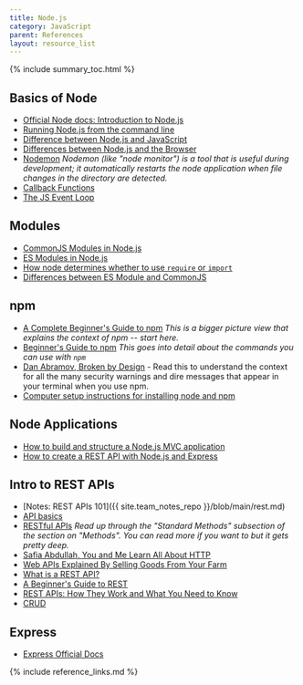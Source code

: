 ```yaml
---
title: Node.js
category: JavaScript
parent: References
layout: resource_list
---
```


{% include summary_toc.html %}

## Basics of Node

- [Official Node docs: Introduction to Node.js](https://nodejs.org/en/learn/getting-started/introduction-to-nodejs)
- [Running Node.js from the command line](https://nodejs.org/en/learn/command-line/run-nodejs-scripts-from-the-command-line)
- [Difference between Node.js and JavaScript](https://www.geeksforgeeks.org/difference-between-node-js-and-javascript/)
- [Differences between Node.js and the Browser](https://nodejs.org/en/learn/getting-started/differences-between-nodejs-and-the-browser)
- [Nodemon](https://nodemon.io/) _Nodemon (like "node monitor") is a tool that is useful during development; it automatically restarts the node application when file changes in the directory are detected._
- [Callback Functions](https://developer.mozilla.org/en-US/docs/Glossary/Callback_function)
- [The JS Event Loop](https://www.youtube.com/watch?v=8aGhZQkoFbQ)

## Modules

- [CommonJS Modules in Node.js](https://nodejs.org/docs/latest/api/modules.html#modules-commonjs-modules)
- [ES Modules in Node.js](https://nodejs.org/docs/latest/api/esm.html#modules-ecmascript-modules)
- [How node determines whether to use `require` or `import`](https://nodejs.org/docs/latest/api/packages.html#determining-module-system)
- [Differences between ES Module and CommonJS](https://nodejs.org/docs/latest/api/packages.html#differences-between-es-modules-and-commonjs)

## npm

- [A Complete Beginner's Guide to npm](https://css-tricks.com/a-complete-beginners-guide-to-npm/) _This is a bigger picture view that explains the context of npm -- start here._
- [Beginner's Guide to npm](https://nodesource.com/blog/an-absolute-beginners-guide-to-using-npm/) _This goes into detail about the commands you can use with `npm`_
- [Dan Abramov, Broken by Design](https://overreacted.io/npm-audit-broken-by-design/) - Read this to understand the context for all the many security warnings and dire messages that appear in your terminal when you use npm.
- [Computer setup instructions for installing node and npm](https://momentumlearn.notion.site/Computer-Set-up-Instructions-Linux-Ubuntu-55d2abcc32da444e9664fb82b6a6ec73?pvs=4)

## Node Applications

- [How to build and structure a Node.js MVC application](https://www.sitepoint.com/node-js-mvc-application/)
- [How to create a REST API with Node.js and Express](https://blog.postman.com/how-to-create-a-rest-api-with-node-js-and-express/)

## Intro to REST APIs

- [Notes: REST APIs 101]({{ site.team_notes_repo }}/blob/main/rest.md)
- [API basics](https://blog.postman.com/what-are-the-components-of-an-api/)
- [RESTful APIs](https://restful-api-design.readthedocs.io/en/latest/intro.html) _Read up through the "Standard Methods" subsection of the section on "Methods". You can read more if you want to but it gets pretty deep._
- [Safia Abdullah, You and Me Learn All About HTTP](https://dev.to/captainsafia/you-and-me-learn-all-about-http-with-safia-abdalla-3nd0)
- [Web APIs Explained By Selling Goods From Your Farm](https://blog.codeanalogies.com/2018/02/27/web-apis-explained-by-selling-goods-from-your-farm/)
- [What is a REST API?](https://www.youtube.com/watch?v=-mN3VyJuCjM)
- [A Beginner's Guide to REST](https://mlsdev.com/blog/81-a-beginner-s-tutorial-for-understanding-restful-api)
- [REST APIs: How They Work and What You Need to Know](https://blog.hubspot.com/website/what-is-rest-api)
- [CRUD](https://www.postman.com/api-glossary/#crud)

## Express

- [Express Official Docs](https://expressjs.com/)

{% include reference_links.md %}
